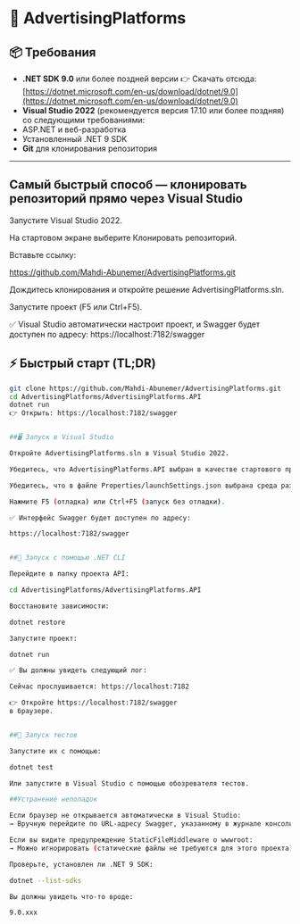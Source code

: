 # 🚀 AdvertisingPlatforms 
## 📦 Требования
- **.NET SDK 9.0** или более поздней версии
👉 Скачать отсюда: [https://dotnet.microsoft.com/en-us/download/dotnet/9.0](https://dotnet.microsoft.com/en-us/download/dotnet/9.0)
- **Visual Studio 2022** (рекомендуется версия 17.10 или более поздняя) со следующими требованиями:
- ASP.NET и веб-разработка
- Установленный .NET 9 SDK
- **Git** для клонирования репозитория

---

## Самый быстрый способ — клонировать репозиторий прямо через Visual Studio

Запустите Visual Studio 2022.

На стартовом экране выберите Клонировать репозиторий.

Вставьте ссылку:

https://github.com/Mahdi-Abunemer/AdvertisingPlatforms.git


Дождитесь клонирования и откройте решение AdvertisingPlatforms.sln.

Запустите проект (F5 или Ctrl+F5).

✅ Visual Studio автоматически настроит проект, и Swagger будет доступен по адресу:
https://localhost:7182/swagger


## ⚡ Быстрый старт (TL;DR)
```bash
git clone https://github.com/Mahdi-Abunemer/AdvertisingPlatforms.git
cd AdvertisingPlatforms/AdvertisingPlatforms.API
dotnet run
👉 Открыть: https://localhost:7182/swagger


##🖥 Запуск в Visual Studio

Откройте AdvertisingPlatforms.sln в Visual Studio 2022.

Убедитесь, что AdvertisingPlatforms.API выбран в качестве стартового проекта.

Убедитесь, что в файле Properties/launchSettings.json выбрана среда разработки.

Нажмите F5 (отладка) или Ctrl+F5 (запуск без отладки).

✅ Интерфейс Swagger будет доступен по адресу:

https://localhost:7182/swagger


##🔧 Запуск с помощью .NET CLI

Перейдите в папку проекта API:

cd AdvertisingPlatforms/AdvertisingPlatforms.API

Восстановите зависимости:

dotnet restore

Запустите проект:

dotnet run

✅ Вы должны увидеть следующий лог:

Сейчас прослушивается: https://localhost:7182

👉 Откройте https://localhost:7182/swagger
в браузере.


##🧪 Запуск тестов

Запустите их с помощью:

dotnet test

Или запустите в Visual Studio с помощью обозревателя тестов.

##Устранение неполадок

Если браузер не открывается автоматически в Visual Studio:
→ Вручную перейдите по URL-адресу Swagger, указанному в журнале консоли.

Если вы видите предупреждение StaticFileMiddleware о wwwroot:
→ Можно игнорировать (статические файлы не требуются для этого проекта).

Проверьте, установлен ли .NET 9 SDK:

dotnet --list-sdks

Вы должны увидеть что-то вроде:

9.0.xxx 
